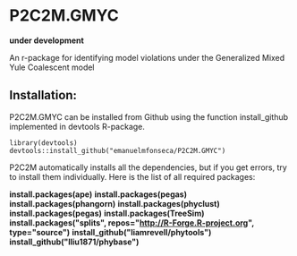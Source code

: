 # P2C2M.GMYC

**under development**

An r-package for identifying model violations under the Generalized Mixed Yule Coalescent model

## Installation:

P2C2M.GMYC can be installed from Github using the function install_github implemented in devtools R-package.

```{r}
library(devtools)
devtools::install_github("emanuelmfonseca/P2C2M.GMYC")
```

P2C2M automatically installs all the dependencies, but if you get errors, try to install them individually. Here is the list of all required packages:

**install.packages(ape)**
**install.packages(pegas)**
**install.packages(phangorn)**
**install.packages(phyclust)**
**install.packages(pegas)**
**install.packages(TreeSim)**
**install.packages("splits", repos="http://R-Forge.R-project.org", type="source")**
**install\_github("liamrevell/phytools")**
**install\_github("lliu1871/phybase")**










